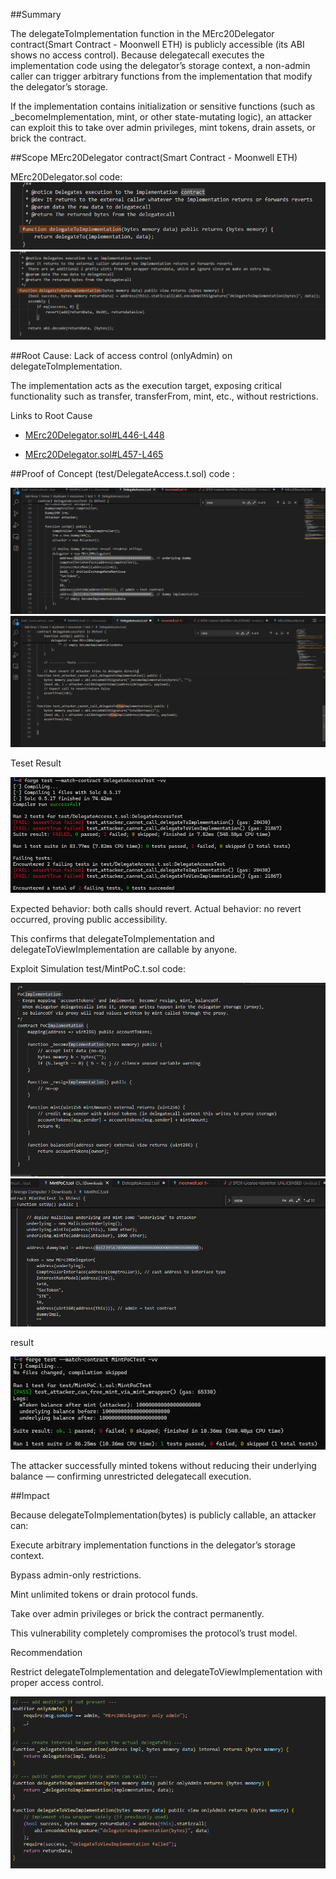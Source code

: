 ##Summary

The delegateToImplementation function in the MErc20Delegator contract(Smart Contract - Moonwell ETH) is publicly accessible (its ABI shows no access control).
Because delegatecall executes the implementation code using the delegator’s storage context, a non-admin caller can trigger arbitrary functions from the implementation that modify the delegator’s storage.

If the implementation contains initialization or sensitive functions (such as _becomeImplementation, mint, or other state-mutating logic), an attacker can exploit this to take over admin privileges, mint tokens, drain assets, or brick the contract.

##Scope
MErc20Delegator contract(Smart Contract - Moonwell ETH)

MErc20Delegator.sol code:
![PoC Diagram](images/code-MErc20Delegator.png)
![PoC Diagram](images/code-MErc20Delegator-2.png)

##Root Cause:
Lack of access control (onlyAdmin) on delegateToImplementation.

The implementation acts as the execution target, exposing critical functionality such as transfer, transferFrom, mint, etc., without restrictions.

Links to Root Cause

- [MErc20Delegator.sol#L446-L448](https://github.com/akupemulaygbaik/PoC-Moonwell/blob/main/contracts/MErc20Delegator.sol#L446-L448)  
 

- [MErc20Delegator.sol#L457-L465](https://github.com/akupemulaygbaik/PoC-Moonwell/blob/main/contracts/MErc20Delegator.sol#L457-L465)

##Proof of Concept
(test/DelegateAccess.t.sol) code :


![PoC Diagram](images/code-DelegateAccess.png)
![PoC Diagram](images/code-DelegateAccess-2.png)


Teset Result

![PoC Diagram](images/result-DelegateAccess.png)


Expected behavior: both calls should revert.
Actual behavior: no revert occurred, proving public accessibility.

This confirms that delegateToImplementation and delegateToViewImplementation are callable by anyone.

Exploit Simulation
test/MintPoC.t.sol code:

![PoC Diagram](images/code-MintPoC.png)
![PoC Diagram](images/code-MintPoC-2.png)


result

![PoC Diagram](images/result-MintPoC.png)


The attacker successfully minted tokens without reducing their underlying balance — confirming unrestricted delegatecall execution.

##Impact

Because delegateToImplementation(bytes) is publicly callable, an attacker can:

Execute arbitrary implementation functions in the delegator’s storage context.

Bypass admin-only restrictions.

Mint unlimited tokens or drain protocol funds.

Take over admin privileges or brick the contract permanently.

This vulnerability completely compromises the protocol’s trust model.

Recommendation

Restrict delegateToImplementation and delegateToViewImplementation with proper access control.

![PoC Diagram](images/Recommendation.png)

